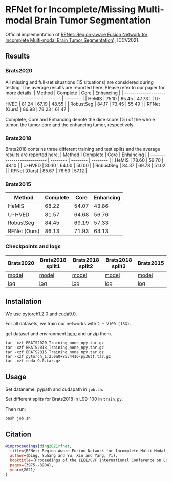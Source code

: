 # RFNet for Incomplete/Missing Multi-modal Brain Tumor Segmentation
Official implementation of [RFNet: Region-aware Fusion Network for Incomplete Multi-modal Brain Tumor Segmentation](https://openaccess.thecvf.com/content/ICCV2021/papers/Ding_RFNet_Region-Aware_Fusion_Network_for_Incomplete_Multi-Modal_Brain_Tumor_Segmentation_ICCV_2021_paper.pdf)), ICCV2021.

## Results
### Brats2020

All missing and full-set situations (15 situations) are considered during testing. The average results are reported here. Please refer to our paper for more details.
| Method                      | Complete | Core | Enhancing | 
| --------------------------- | -------- | -------- | -------- |
| HeMIS                       |  75.10   |  65.45   |  47.73   |
| U-HVED                      |  81.24   |  67.19   |  48.55   | 
| RobustSeg                   |  84.17   |  73.45   |  55.49   |
| RFNet (Ours)                |  86.98   |  78.23   |  61.47   | 

Complete, Core and Enhancing denote the dice score (%) of the whole tumor, the tumor core and the enhancing tumor, respectively.

### Brats2018

Brats2018 contains three different training and test splits and the average results are reported here.
| Method                      | Complete | Core | Enhancing | 
| --------------------------- | -------- | -------- | -------- |
| HeMIS                       |  78.60   |  59.70   |  48.10   |
| U-HVED                      |  80.10   |  64.00   |  50.00   | 
| RobustSeg                   |  84.37   |  69.78   |  51.02   |
| RFNet (Ours)                |  85.67   |  76.53   |  57.12   | 

### Brats2015
| Method                      | Complete | Core | Enhancing | 
| --------------------------- | -------- | -------- | -------- |
| HeMIS                       |  68.22   |  54.07   |  43.86   |
| U-HVED                      |  81.57   |  64.68   |  56.76   | 
| RobustSeg                   |  84.45   |  69.19   |  57.33   |
| RFNet (Ours)                |  86.13    |  71.93  |  64.13   | 

### Checkpoints and logs
| Brats2020 | Brats2018 split1 | Brats2018 split2 | Brats2018 split3 | Brats2015 |
|--------------------------- | -------- | -------- | -------- | -------- | 
|[model](https://drive.google.com/file/d/1jK9KAaWfXXBpn3NlGBkn9NxrqSHu-rYG/view?usp=sharing) | [model](https://drive.google.com/file/d/1fEMQ_BZoOcrqDiKKqb9A6-WDibz91h5p/view?usp=sharing) | [model](https://drive.google.com/file/d/1Lg9iSvl0vYY6djuEozkJdAlm36REjdJX/view?usp=sharing) | [model](https://drive.google.com/file/d/17NHjTB3AKqWXxLvzXTHOjO_0tRdOGGp_/view?usp=sharing) | [model](https://drive.google.com/file/d/1TXKJM9-tkt60K7tDYIhMy-UUzQ1XQFA6/view?usp=sharing) |
|[log](https://github.com/dyh127/RFNet/blob/main/logs/Brats2020.log) | [log](https://github.com/dyh127/RFNet/blob/main/logs/Brats2018_split1.log) | [log](https://github.com/dyh127/RFNet/blob/main/logs/Brats2018_split2.log) | [log](https://github.com/dyh127/RFNet/blob/main/logs/Brats2018_split3.log) | [log](https://github.com/dyh127/RFNet/blob/main/logs/Brats2015.log) |


## Installation
We use pytorch1.2.0 and cuda9.0.

For all datasets, we train our networks with ```2 * V100 (16G)```. 

get dataset and environment [here](https://drive.google.com/drive/folders/1AwLwGgEBQwesIDTlWpubbwqxxd8brt5A?usp=sharing) and unzip them.
```
tar -xzf BRATS2020_Training_none_npy.tar.gz
tar -xzf BRATS2018_Training_none_npy.tar.gz
tar -xzf BRATS2015_Training_none_npy.tar.gz
tar -xzf pytorch_1.2.0a0+8554416-py36tf.tar.gz
tar -xzf cuda-9.0.tar.gz
```

## Usage
Set dataname, pypath and cudapath in ```job.sh```.

Set different splits for Brats2018 in L99-100 in ```train.py```.

Then run:
```
bash job.sh
```


## Citation
```bibtex
@inproceedings{ding2021rfnet,
  title={RFNet: Region-Aware Fusion Network for Incomplete Multi-Modal Brain Tumor Segmentation},
  author={Ding, Yuhang and Yu, Xin and Yang, Yi},
  booktitle={Proceedings of the IEEE/CVF International Conference on Computer Vision},
  pages={3975--3984},
  year={2021}
}
```
